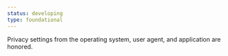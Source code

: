 ```yaml
---
status: developing
type: foundational
---
```


Privacy settings from the operating system, user agent, and application are honored.
